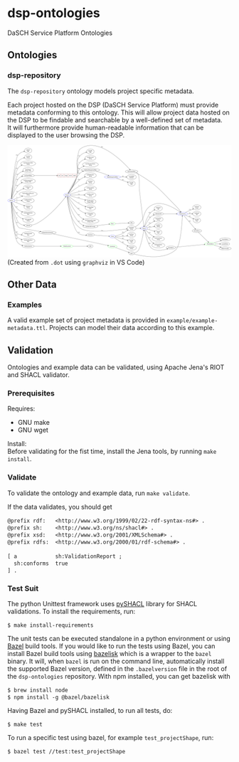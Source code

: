# dsp-ontologies
DaSCH Service Platform Ontologies

## Ontologies

### dsp-repository

The `dsp-repository` ontology models project specific metadata.

Each project hosted on the DSP (DaSCH Service Platform) must provide metadata conforming to this ontology.
This will allow project data hosted on the DSP to be findable and searchable by a well-defined set of metadata.  
It will furthermore provide human-readable information that can be displayed to the user browsing the DSP.

![Datastructure](documentation/datastructure.svg)  
(Created from `.dot` using `graphviz` in VS Code)


## Other Data

### Examples

A valid example set of project metadata is provided in `example/example-metadata.ttl`.
Projects can model their data according to this example.

## Validation

Ontologies and example data can be validated, using Apache Jena's RIOT and SHACL validator.

### Prerequisites

Requires:
- GNU make
- GNU wget

Install:  
Before validating for the fist time, install the Jena tools, by running `make install`.

### Validate

To validate the ontology and example data, run `make validate`.

If the data validates, you should get
```shell
@prefix rdf:   <http://www.w3.org/1999/02/22-rdf-syntax-ns#> .
@prefix sh:    <http://www.w3.org/ns/shacl#> .
@prefix xsd:   <http://www.w3.org/2001/XMLSchema#> .
@prefix rdfs:  <http://www.w3.org/2000/01/rdf-schema#> .

[ a            sh:ValidationReport ;
  sh:conforms  true
] .
```

### Test Suit

The python Unittest framework uses [pySHACL](https://github.com/RDFLib/pySHACL) library for SHACL validations. 
To install the requirements, run:

```
$ make install-requirements
```

The unit tests can be executed standalone in a python environment or using [Bazel](https://bazel.build/) build tools. 
If you would like to run the tests using Bazel, you can install Bazel build tools using 
[bazelisk](https://github.com/bazelbuild/bazelisk) which is
a wrapper to the `bazel` binary. It will, when `bazel` is run on the command line,
automatically install the supported Bazel version, defined in the `.bazelversion`
file in the root of the `dsp-ontologies` repository. With npm installed, you can get bazelisk with
 
```
$ brew install node
$ npm install -g @bazel/bazelisk
```
 
Having Bazel and pySHACL installed, to run all tests, do:

```
$ make test
```

To run a specific test using bazel, for example `test_projectShape`, run:

```
$ bazel test //test:test_projectShape
```

